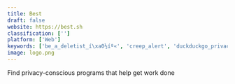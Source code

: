 ```yaml
---
title: Best
draft: false 
website: https://best.sh
classification: ['']
platform: ['Web']
keywords: ['be_a_deletist_í\xa0½íº«', 'creep_alert', 'duckduckgo_privacy_app_&_extension', 'final', 'free_privacy_audit', 'ghostery_privacy_browser', 'have_i_been_sold?', 'kameleo', 'naughty_list', 'no_more_google', 'nothing_private', 'privacy_misleader_board', 'privacyangel', 'private_party', 'snapsearch', 'track_this_by_firefox', 're:consent']
image: logo.png
---
```

Find privacy-conscious programs that help get work done